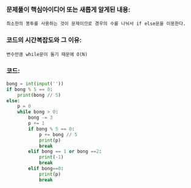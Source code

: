 ### 문제풀이 핵심아이디어 또는 새롭게 알게된 내용: 
    최소한의 봉투를 사용하는 것이 문제이므로 경우의 수를 나눠서 if else문을 이용한다.
    
### 코드의 시간복잡도와 그 이유:
    변수만큼 while문이 돌기 때문에 O(N)


### 코드:
```python
bong = int(input(''))
if bong % 5 == 0:
    print(bong // 5)
else:
    p = 0
    while bong > 0:
        bong -= 3
        p += 1
        if bong % 5 == 0:
            p += bong // 5
            print(p)
            break
        elif bong == 1 or bong ==2:
            print(-1)
            break
        elif bong==0:
            print(p)
            break

```
